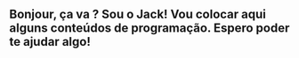 ## Bonjour, ça va ? Sou o Jack! Vou colocar aqui alguns conteúdos de programação. Espero poder te ajudar algo!

